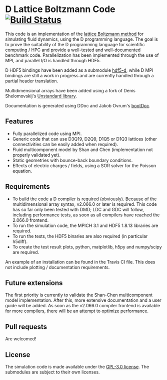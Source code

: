 D Lattice Boltzmann Code [![Build Status](https://travis-ci.org/SFrijters/DLBC.svg?branch=master)](https://travis-ci.org/SFrijters/DLBC)
===

This code is an implementation of the [lattice Boltzmann method](http://en.wikipedia.org/wiki/Lattice_Boltzmann_methods) for simulating fluid dynamics, using the D programming language. The goal is to prove the suitability of the D programming language for scientific computing / HPC and provide a well-tested and well-documented benchmark code. Parallelization has been implemented through the use of MPI, and parallel I/O is handled through HDF5.

D HDF5 bindings have been added as a submodule [hdf5-d](http://github.com/SFrijters/hdf5-d), while D MPI bindings are still a work in progress and are currently handled through a partial header translation.

Multidimensional arrays have been added using a fork of Denis Shelomovskij's [Unstandard library](https://bitbucket.org/SFrijters/unstandard).

Documentation is generated using DDoc and Jakob Ovrum's [bootDoc](http://github.com/JakobOvrum/bootDoc).

## Features

- Fully parallelized code using MPI.
- Generic code that can use D3Q19, D2Q9, D1Q5 or D1Q3 lattices (other connectivities can be easily added when required).
- Fluid multicomponent model by Shan and Chen (implementation not properly validated yet).
- Static geometries with bounce-back boundary conditions.
- Effects of electric charges / fields, using a SOR solver for the Poisson equation.

## Requirements

- To build the code a D compiler is required (obviously). Because of the multidimensional array syntax, v2.066.0 or later is required. This code has so far only been tested with DMD; LDC and GDC will follow, including performance tests, as soon as all compilers have reached the 2.066.0 frontend.
- To run the simulation code, the MPICH 3.1 and HDF5 1.8.13 libraries are required.
- To run the tests, the HDF5 binaries are also required (in particular h5diff).
- To create the test result plots, python, matplotlib, h5py and numpy/scipy are required.

An example of an installation can be found in the Travis CI file. This does not include plotting / documentation requirements.

## Future extensions

The first priority is currently to validate the Shan-Chen multicomponent model implementation. After this, more extensive documentation and a user guide will be added. As soon as the v2.066.0 compiler frontend is available for more compilers, there will be an attempt to optimize performance.

## Pull requests

Are welcomed!

## License

The simulation code is made available under the [GPL-3.0 license](http://www.gnu.org/licenses/gpl-3.0.txt). The submodules are subject to their own licenses.

